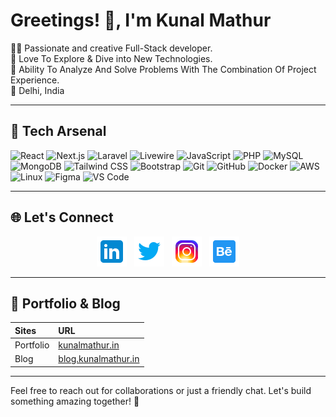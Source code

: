 # Greetings! 🙏, I'm Kunal Mathur

👨‍💻 Passionate and creative Full-Stack developer.  
🚀 Love To Explore & Dive into New Technologies.  
🎯 Ability To Analyze And Solve Problems With The Combination Of Project Experience.  
📍 Delhi, India

---

## 🚀 Tech Arsenal

![React](https://img.shields.io/badge/-React-20232A?style=for-the-badge&logo=react&logoColor=61DAFB)
![Next.js](https://img.shields.io/badge/-Next.js-000000?style=for-the-badge&logo=nextdotjs&logoColor=white)
![Laravel](https://img.shields.io/badge/-Laravel-FF2D20?style=for-the-badge&logo=laravel&logoColor=white)
![Livewire](https://img.shields.io/badge/-Livewire-4E56A6?style=for-the-badge&logo=livewire&logoColor=white)
![JavaScript](https://img.shields.io/badge/-JavaScript-F7DF1E?style=for-the-badge&logo=javascript&logoColor=black)
![PHP](https://img.shields.io/badge/-PHP-777BB4?style=for-the-badge&logo=php&logoColor=white)
![MySQL](https://img.shields.io/badge/-MySQL-4479A1?style=for-the-badge&logo=mysql&logoColor=white)
![MongoDB](https://img.shields.io/badge/-MongoDB-47A248?style=for-the-badge&logo=mongodb&logoColor=white)
![Tailwind CSS](https://img.shields.io/badge/-TailwindCSS-38B2AC?style=for-the-badge&logo=tailwind-css&logoColor=white)
![Bootstrap](https://img.shields.io/badge/-Bootstrap-7952B3?style=for-the-badge&logo=bootstrap&logoColor=white)
![Git](https://img.shields.io/badge/-Git-F05032?style=for-the-badge&logo=git&logoColor=white)
![GitHub](https://img.shields.io/badge/-GitHub-181717?style=for-the-badge&logo=github&logoColor=white)
![Docker](https://img.shields.io/badge/-Docker-2496ED?style=for-the-badge&logo=docker&logoColor=white)
![AWS](https://img.shields.io/badge/-AWS-232F3E?style=for-the-badge&logo=amazon-aws&logoColor=white)
![Linux](https://img.shields.io/badge/-Linux-FCC624?style=for-the-badge&logo=linux&logoColor=black)
![Figma](https://img.shields.io/badge/-Figma-F24E1E?style=for-the-badge&logo=figma&logoColor=white)
![VS Code](https://img.shields.io/badge/-VSCode-007ACC?style=for-the-badge&logo=visual-studio-code&logoColor=white)

---

## 🌐 Let's Connect

<p align="center">
    <a href="https://www.linkedin.com/in/ikunalmathur" alt="Linkedin"><img src="https://github.com/iKunalmathur/iKunalmathur/blob/master/assets/icons/linkedin-48.png"></a>
    &nbsp;
 <a href="https://twitter.com/iKunalmathur" alt="Twitter"><img src="https://github.com/iKunalmathur/iKunalmathur/blob/master/assets/icons/twitter-48.png"></a>
    &nbsp;
    <a href="https://instagram.com/iKunalmathur" alt="Instagram"><img src="https://github.com/iKunalmathur/iKunalmathur/blob/master/assets/icons/instagram-48.png"></a>
    &nbsp;
    <a href="https://www.behance.net/ikunalmathur" alt="Behance"><img src="https://github.com/iKunalmathur/iKunalmathur/blob/master/assets/icons/behance-48.png"></a>
</p>

---

## 🌟 Portfolio & Blog

| Sites      | URL |
| :---       | :--- |
| Portfolio  | [kunalmathur.in](https://kunalmathur.in) |
| Blog       | [blog.kunalmathur.in](https://blog.kunalmathur.in) |

---

Feel free to reach out for collaborations or just a friendly chat. Let's build something amazing together! 🚀
